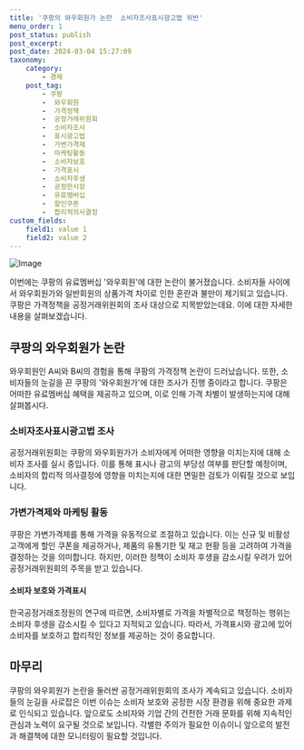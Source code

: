```yaml
---
title: '쿠팡의 와우회원가 논란  소비자조사표시광고법 위반'
menu_order: 1
post_status: publish
post_excerpt: 
post_date: 2024-03-04 15:27:09
taxonomy:
    category:
        - 경제
    post_tag:
        - 쿠팡
        -  와우회원
        -  가격정책
        -  공정거래위원회
        -  소비자조사
        -  표시광고법
        -  가변가격제
        -  마케팅활동
        -  소비자보호
        -  가격표시
        -  소비자후생
        -  공정한시장
        -  유료멤버십
        -  할인쿠폰
        -  합리적의사결정
custom_fields:
    field1: value 1
    field2: value 2
---
```


![Image](https://imgnews.pstatic.net/image/018/2024/03/04/0005684356_001_20240304083505154.jpg?type=w647)

이번에는 쿠팡의 유료멤버십 '와우회원'에 대한 논란이 불거졌습니다. 소비자들 사이에서 와우회원가와 일반회원의 상품가격 차이로 인한 혼란과 불만이 제기되고 있습니다. 쿠팡은 가격정책을 공정거래위원회의 조사 대상으로 지목받았는데요. 이에 대한 자세한 내용을 살펴보겠습니다.
## 쿠팡의 와우회원가 논란
와우회원인 A씨와 B씨의 경험을 통해 쿠팡의 가격정책 논란이 드러났습니다. 또한, 소비자들의 눈길을 끈 쿠팡의 '와우회원가'에 대한 조사가 진행 중이라고 합니다. 쿠팡은 어떠한 유료멤버십 혜택을 제공하고 있으며, 이로 인해 가격 차별이 발생하는지에 대해 살펴봅시다.
### 소비자조사표시광고법 조사
공정거래위원회는 쿠팡의 와우회원가가 소비자에게 어떠한 영향을 미치는지에 대해 소비자 조사를 실시 중입니다. 이를 통해 표시나 광고의 부당성 여부를 판단할 예정이며, 소비자의 합리적 의사결정에 영향을 미치는지에 대한 면밀한 검토가 이뤄질 것으로 보입니다.
### 가변가격제와 마케팅 활동
쿠팡은 가변가격제를 통해 가격을 유동적으로 조절하고 있습니다. 이는 신규 및 비활성 고객에게 할인 쿠폰을 제공하거나, 제품의 유통기한 및 재고 현황 등을 고려하여 가격을 결정하는 것을 의미합니다. 하지만, 이러한 정책이 소비자 후생을 감소시킬 우려가 있어 공정거래위원회의 주목을 받고 있습니다.
#### 소비자 보호와 가격표시
한국공정거래조정원의 연구에 따르면, 소비자별로 가격을 차별적으로 책정하는 행위는 소비자 후생을 감소시킬 수 있다고 지적되고 있습니다. 따라서, 가격표시와 광고에 있어 소비자를 보호하고 합리적인 정보를 제공하는 것이 중요합니다.
## 마무리
쿠팡의 와우회원가 논란을 둘러싼 공정거래위원회의 조사가 계속되고 있습니다. 소비자들의 눈길을 사로잡은 이번 이슈는 소비자 보호와 공정한 시장 환경을 위해 중요한 과제로 인식되고 있습니다. 앞으로도 소비자와 기업 간의 건전한 거래 문화를 위해 지속적인 관심과 노력이 요구될 것으로 보입니다. 각별한 주의가 필요한 이슈이니 앞으로의 발전과 해결책에 대한 모니터링이 필요할 것입니다.
